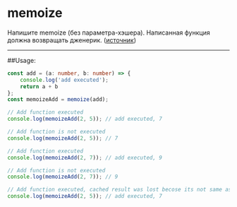 # memoize

Напишите memoize (без параметра-хэшера).
Написанная функция должна возвращать дженерик.
([источник](https://habr.com/ru/company/ruvds/blog/419993/))

----
##Usage:

```typescript
const add = (a: number, b: number) => {
    console.log('add executed');
    return a + b
};
const memoizeAdd = memoize(add);

// Add function executed
console.log(memoizeAdd(2, 5)); // add executed, 7

// Add function is not executed
console.log(memoizeAdd(2, 5)); // 7

// Add function executed
console.log(memoizeAdd(2, 7)); // add executed, 9

// Add function is not executed
console.log(memoizeAdd(2, 7)); // 9

// Add function executed, cached result was lost becose its not same as last call
console.log(memoizeAdd(2, 5)); // add executed, 7
```

